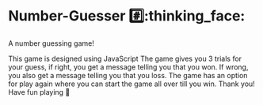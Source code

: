 # Number-Guesser #️⃣:thinking_face:
A number guessing game!

This game is designed using JavaScript
The game gives you 3 trials for your guess, if right, you get a message telling you that you won.
If wrong, you also get a message telling you that you loss.
The game has an option for play again where you can start the game all over till you win.
Thank you! Have fun playing 🦖